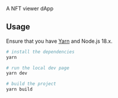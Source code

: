 A NFT viewer dApp

## Usage

Ensure that you have [Yarn](https://yarnpkg.com/getting-started/install) and Node.js 18.x.

```bash
# install the dependencies
yarn

# run the local dev page
yarn dev

# build the project
yarn build
```
